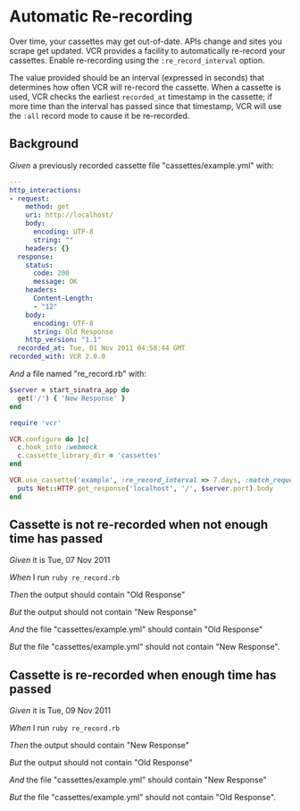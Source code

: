 # Automatic Re-recording

Over time, your cassettes may get out-of-date. APIs change and sites you
  scrape get updated. VCR provides a facility to automatically re-record your
  cassettes. Enable re-recording using the `:re_record_interval` option.

  The value provided should be an interval (expressed in seconds) that
  determines how often VCR will re-record the cassette.  When a cassette
  is used, VCR checks the earliest `recorded_at` timestamp in the cassette;
  if more time than the interval has passed since that timestamp,
  VCR will use the `:all` record mode to cause it be re-recorded.

## Background

_Given_ a previously recorded cassette file "cassettes/example.yml" with:

```yaml
--- 
http_interactions: 
- request: 
    method: get
    uri: http://localhost/
    body: 
      encoding: UTF-8
      string: ""
    headers: {}
  response: 
    status: 
      code: 200
      message: OK
    headers: 
      Content-Length: 
      - "12"
    body: 
      encoding: UTF-8
      string: Old Response
    http_version: "1.1"
  recorded_at: Tue, 01 Nov 2011 04:58:44 GMT
recorded_with: VCR 2.0.0
```

_And_ a file named "re_record.rb" with:

```ruby
$server = start_sinatra_app do
  get('/') { 'New Response' }
end

require 'vcr'

VCR.configure do |c|
  c.hook_into :webmock
  c.cassette_library_dir = 'cassettes'
end

VCR.use_cassette('example', :re_record_interval => 7.days, :match_requests_on => [:method, :host, :path]) do
  puts Net::HTTP.get_response('localhost', '/', $server.port).body
end
```

## Cassette is not re-recorded when not enough time has passed

_Given_ it is Tue, 07 Nov 2011

_When_ I run `ruby re_record.rb`

_Then_ the output should contain "Old Response"

_But_ the output should not contain "New Response"

_And_ the file "cassettes/example.yml" should contain "Old Response"

_But_ the file "cassettes/example.yml" should not contain "New Response".

## Cassette is re-recorded when enough time has passed

_Given_ it is Tue, 09 Nov 2011

_When_ I run `ruby re_record.rb`

_Then_ the output should contain "New Response"

_But_ the output should not contain "Old Response"

_And_ the file "cassettes/example.yml" should contain "New Response"

_But_ the file "cassettes/example.yml" should not contain "Old Response".
